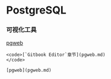 # PostgreSQL







### 可视化工具

[pgweb](pgweb.html)

```
<code>[`Gitbook Editor`章节](pgweb.md)
</code>
```

```
[pgweb](pgweb.md)
```


